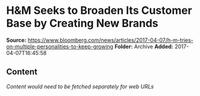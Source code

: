 # H&M Seeks to Broaden Its Customer Base by Creating New Brands

**Source:** https://www.bloomberg.com/news/articles/2017-04-07/h-m-tries-on-multiple-personalities-to-keep-growing
**Folder:** Archive
**Added:** 2017-04-07T16:45:58




## Content
*Content would need to be fetched separately for web URLs*
